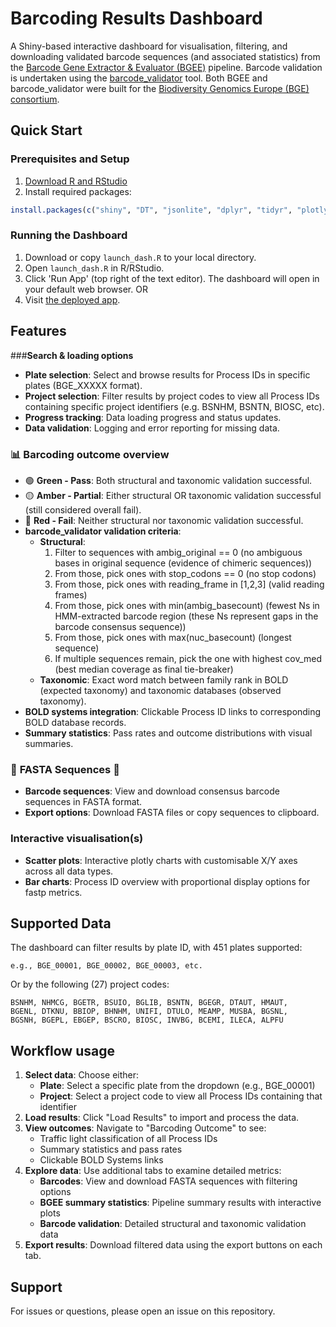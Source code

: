 # Barcoding Results Dashboard
A Shiny-based interactive dashboard for visualisation, filtering, and downloading validated barcode sequences (and associated statistics) from the [Barcode Gene Extractor & Evaluator (BGEE)](https://github.com/bge-barcoding/BGEE) pipeline. Barcode validation is undertaken using the [barcode_validator](https://github.com/naturalis/barcode_validator/tree/main) tool. Both BGEE and barcode_validator were built for the [Biodiversity Genomics Europe (BGE) consortium](https://biodiversitygenomics.eu/).


## Quick Start
### Prerequisites and Setup
1. [Download R and RStudio](https://posit.co/download/rstudio-desktop/)
2. Install required packages:
```r
install.packages(c("shiny", "DT", "jsonlite", "dplyr", "tidyr", "plotly", "shinyjs"))
```
### Running the Dashboard
1. Download or copy `launch_dash.R` to your local directory.
2. Open `launch_dash.R` in R/RStudio.
3. Click 'Run App' (top right of the text editor). The dashboard will open in your default web browser.
OR
1. Visit [the deployed app](https://schistodan.shinyapps.io/barcoding-dashboard/).


## Features
###**Search & loading options**
- **Plate selection**: Select and browse results for Process IDs in specific plates (BGE_XXXXX format).
- **Project selection**: Filter results by project codes to view all Process IDs containing specific project identifiers (e.g. BSNHM, BSNTN, BIOSC, etc).
- **Progress tracking**: Data loading progress and status updates.
- **Data validation**: Logging and error reporting for missing data.

### 📊 **Barcoding outcome overview**
- 🟢 **Green - Pass**: Both structural and taxonomic validation successful.
- 🟡 **Amber - Partial**: Either structural OR taxonomic validation successful (still considered overall fail).
- 🔴 **Red - Fail**: Neither structural nor taxonomic validation successful.
- **barcode_validator validation criteria**:
  - **Structural**:
	1. Filter to sequences with ambig_original == 0 (no ambiguous bases in original sequence (evidence of chimeric sequences))
	2. From those, pick ones with stop_codons == 0 (no stop codons)
	3. From those, pick ones with reading_frame in [1,2,3] (valid reading frames)
	4. From those, pick ones with min(ambig_basecount) (fewest Ns in HMM-extracted barcode region (these Ns represent gaps in the barcode consensus sequence))
	5. From those, pick ones with max(nuc_basecount) (longest sequence)
	6. If multiple sequences remain, pick the one with highest cov_med (best median coverage as final tie-breaker)
  - **Taxonomic**: Exact word match between family rank in BOLD (expected taxonomy) and taxonomic databases (observed taxonomy).
- **BOLD systems integration**: Clickable Process ID links to corresponding BOLD database records.
- **Summary statistics**: Pass rates and outcome distributions with visual summaries.

### 🧬 **FASTA Sequences** 🧬
- **Barcode sequences**: View and download consensus barcode sequences in FASTA format.
- **Export options**: Download FASTA files or copy sequences to clipboard.

### **Interactive visualisation(s)**
- **Scatter plots**: Interactive plotly charts with customisable X/Y axes across all data types.
- **Bar charts**: Process ID overview with proportional display options for fastp metrics.

## Supported Data
The dashboard can filter results by plate ID, with 451 plates supported:
```
e.g., BGE_00001, BGE_00002, BGE_00003, etc.
```
Or by the following (27) project codes:
```
BSNHM, NHMCG, BGETR, BSUIO, BGLIB, BSNTN, BGEGR, DTAUT, HMAUT, 
BGENL, DTKNU, BBIOP, BHNHM, UNIFI, DTULO, MEAMP, MUSBA, BGSNL, 
BGSNH, BGEPL, EBGEP, BSCRO, BIOSC, INVBG, BCEMI, ILECA, ALPFU
```

## Workflow usage 
1. **Select data**: Choose either:
   - **Plate**: Select a specific plate from the dropdown (e.g., BGE_00001)
   - **Project**: Select a project code to view all Process IDs containing that identifier
2. **Load results**: Click "Load Results" to import and process the data.
3. **View outcomes**: Navigate to "Barcoding Outcome" to see:
   - Traffic light classification of all Process IDs
   - Summary statistics and pass rates
   - Clickable BOLD Systems links
4. **Explore data**: Use additional tabs to examine detailed metrics:
   - **Barcodes**: View and download FASTA sequences with filtering options
   - **BGEE summary statistics**: Pipeline summary results with interactive plots
   - **Barcode validation**: Detailed structural and taxonomic validation data
5. **Export results**: Download filtered data using the export buttons on each tab.

## Support
For issues or questions, please open an issue on this repository.
